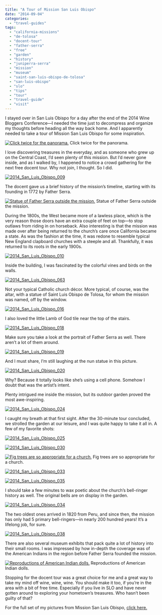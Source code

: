```yaml
---
title: "A Tour of Mission San Luis Obispo"
date: "2014-09-04"
categories:
  - "travel-guides"
tags:
  - "california-missions"
  - "de-tolosa"
  - "docent-tour"
  - "father-serra"
  - "free"
  - "garden"
  - "history"
  - "juniperra-serra"
  - "mission"
  - "museum"
  - "saint-san-luis-obispo-de-tolosa"
  - "san-luis-obispo"
  - "slo"
  - "tips"
  - "tour"
  - "travel-guide"
  - "visit"
---
```


I stayed over in San Luis Obispo for a day after the end of the 2014 Wine Bloggers Conference—I needed the time just to decompress and organize my thoughts before heading all the way back home. And I apparently needed to take a tour of Mission San Luis Obispo for some inspiration.




<div class="caption">

[![Click twice for the panorama.](http://www.rebeccagomezfarrell.com/wp-content/uploads/2014/08/2014_San_Luis_Obispo_059-1024x229.jpg)](http://www.rebeccagomezfarrell.com/2014/09/a-tour-of-mission-san-luis-obispo/2014_san_luis_obispo_059/) Click twice for the panorama.</div>


I love discovering treasures in the everyday, and as someone who grew up on the Central Coast, I’d seen plenty of this mission. But I’d never gone inside, and as I walked by, I happened to notice a crowd gathering for the next free docent tour. Why not join, I thought. So I did.

[![2014_San_Luis_Obispo_009](http://www.rebeccagomezfarrell.com/wp-content/uploads/2014/08/2014_San_Luis_Obispo_009-332x500.jpg)](http://www.rebeccagomezfarrell.com/2014/09/a-tour-of-mission-san-luis-obispo/2014_san_luis_obispo_009/)

The docent gave us a brief history of the mission’s timeline, starting with its founding in 1772 by Father Serra.




<div class="caption">

[![Statue of Father Serra outside the mission.](http://www.rebeccagomezfarrell.com/wp-content/uploads/2014/08/2014_San_Luis_Obispo_056-332x500.jpg)](http://www.rebeccagomezfarrell.com/2014/09/a-tour-of-mission-san-luis-obispo/2014_san_luis_obispo_056/) Statue of Father Serra outside the mission.</div>


During the 1800s, the West became more of a lawless place, which is the very reason those doors have an extra couple of feet on top—to stop outlaws from riding in on horseback. Also interesting is that the mission was made over after being returned to the church’s care once California became a state. As was the fashion at the time, it was redone to resemble typical New England clapboard churches with a steeple and all. Thankfully, it was returned to its roots in the early 1900s.

[![2014_San_Luis_Obispo_010](http://www.rebeccagomezfarrell.com/wp-content/uploads/2014/08/2014_San_Luis_Obispo_010-332x500.jpg)](http://www.rebeccagomezfarrell.com/2014/09/a-tour-of-mission-san-luis-obispo/2014_san_luis_obispo_010/)

Inside the building, I was fascinated by the colorful vines and birds on the walls.

[![2014_San_Luis_Obispo_063](http://www.rebeccagomezfarrell.com/wp-content/uploads/2014/08/2014_San_Luis_Obispo_063-500x500.jpg)](http://www.rebeccagomezfarrell.com/2014/09/a-tour-of-mission-san-luis-obispo/2014_san_luis_obispo_063/)

Not your typical Catholic church décor. More typical, of course, was the altar, with a statue of Saint Luis Obispo de Tolosa, for whom the mission was named, off by the window.

[![2014_San_Luis_Obispo_016](http://www.rebeccagomezfarrell.com/wp-content/uploads/2014/08/2014_San_Luis_Obispo_016-500x332.jpg)](http://www.rebeccagomezfarrell.com/2014/09/a-tour-of-mission-san-luis-obispo/2014_san_luis_obispo_016/)

I also loved the little Lamb of God tile near the top of the stairs.

[![2014_San_Luis_Obispo_018](http://www.rebeccagomezfarrell.com/wp-content/uploads/2014/08/2014_San_Luis_Obispo_018-332x500.jpg)](http://www.rebeccagomezfarrell.com/2014/09/a-tour-of-mission-san-luis-obispo/2014_san_luis_obispo_018/)

Make sure you take a look at the portrait of Father Serra as well. There aren’t a lot of them around.

[![2014_San_Luis_Obispo_019](http://www.rebeccagomezfarrell.com/wp-content/uploads/2014/08/2014_San_Luis_Obispo_019-500x388.jpg)](http://www.rebeccagomezfarrell.com/2014/09/a-tour-of-mission-san-luis-obispo/2014_san_luis_obispo_019/)

And I must share, I’m still laughing at the nun statue in this picture.

[![2014_San_Luis_Obispo_020](http://www.rebeccagomezfarrell.com/wp-content/uploads/2014/08/2014_San_Luis_Obispo_020-500x332.jpg)](http://www.rebeccagomezfarrell.com/2014/09/a-tour-of-mission-san-luis-obispo/2014_san_luis_obispo_020/)

Why? Because it totally looks like she’s using a cell phone. Somehow I doubt that was the artist’s intent.

Plenty intrigued me inside the mission, but its outdoor garden proved the most awe-inspiring.

[![2014_San_Luis_Obispo_024](http://www.rebeccagomezfarrell.com/wp-content/uploads/2014/08/2014_San_Luis_Obispo_024-500x332.jpg)](http://www.rebeccagomezfarrell.com/2014/09/a-tour-of-mission-san-luis-obispo/2014_san_luis_obispo_024/)

I caught my breath at that first sight. After the 30-minute tour concluded, we strolled the garden at our leisure, and I was quite happy to take it all in. A few of my favorite shots:

[![2014_San_Luis_Obispo_025](http://www.rebeccagomezfarrell.com/wp-content/uploads/2014/08/2014_San_Luis_Obispo_025-500x332.jpg)](http://www.rebeccagomezfarrell.com/2014/09/a-tour-of-mission-san-luis-obispo/2014_san_luis_obispo_025/)

[![2014_San_Luis_Obispo_030](http://www.rebeccagomezfarrell.com/wp-content/uploads/2014/08/2014_San_Luis_Obispo_030-332x500.jpg)](http://www.rebeccagomezfarrell.com/2014/09/a-tour-of-mission-san-luis-obispo/2014_san_luis_obispo_030/)




<div class="caption">

[![Fig trees are so appropriate for a church.](http://www.rebeccagomezfarrell.com/wp-content/uploads/2014/08/2014_San_Luis_Obispo_031-500x332.jpg)](http://www.rebeccagomezfarrell.com/2014/09/a-tour-of-mission-san-luis-obispo/2014_san_luis_obispo_031/) Fig trees are so appropriate for a church.</div>


[![2014_San_Luis_Obispo_033](http://www.rebeccagomezfarrell.com/wp-content/uploads/2014/08/2014_San_Luis_Obispo_033-500x332.jpg)](http://www.rebeccagomezfarrell.com/2014/09/a-tour-of-mission-san-luis-obispo/2014_san_luis_obispo_033/)

[![2014_San_Luis_Obispo_035](http://www.rebeccagomezfarrell.com/wp-content/uploads/2014/08/2014_San_Luis_Obispo_035-500x332.jpg)](http://www.rebeccagomezfarrell.com/2014/09/a-tour-of-mission-san-luis-obispo/2014_san_luis_obispo_035/)

I should take a few minutes to wax poetic about the church’s bell-ringer history as well. The original bells are on display in the garden.

[![2014_San_Luis_Obispo_034](http://www.rebeccagomezfarrell.com/wp-content/uploads/2014/08/2014_San_Luis_Obispo_034-332x500.jpg)](http://www.rebeccagomezfarrell.com/2014/09/a-tour-of-mission-san-luis-obispo/2014_san_luis_obispo_034/)

The two oldest ones arrived in 1820 from Peru, and since then, the mission has only had 5 primary bell-ringers—in nearly 200 hundred years! It’s a lifelong job, for sure.

[![2014_San_Luis_Obispo_038](http://www.rebeccagomezfarrell.com/wp-content/uploads/2014/08/2014_San_Luis_Obispo_038-500x332.jpg)](http://www.rebeccagomezfarrell.com/2014/09/a-tour-of-mission-san-luis-obispo/2014_san_luis_obispo_038/)

There are also several museum exhibits that pack quite a lot of history into their small rooms. I was impressed by how in-depth the coverage was of the American Indians in the region before Father Serra founded the mission.




<div class="caption">

[![Reproductions of American Indian dolls.](http://www.rebeccagomezfarrell.com/wp-content/uploads/2014/08/2014_San_Luis_Obispo_052-500x332.jpg)](http://www.rebeccagomezfarrell.com/2014/09/a-tour-of-mission-san-luis-obispo/2014_san_luis_obispo_052/) Reproductions of American Indian dolls.</div>


Stopping for the docent tour was a great choice for me and a great way to take my mind off wine, wine, wine. You should make it too, if you’re in the area with a bit of free time. Especially if you live in SLO and have never gotten around to exploring your hometown’s treasures. Who hasn’t been guilty of that?

For the full set of my pictures from Mission San Luis Obispo, [click here.](https://www.facebook.com/media/set/?set=a.10152246684469607.1073741890.567409606&type=1&l=5c4a2ade37)
